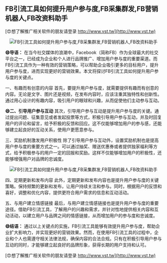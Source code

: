 ## **FB引流工具如何提升用户参与度,FB采集群发,FB营销机器人,FB改资料助手**

[😍想了解推广相关软件的朋友请登录 http://www.vst.tw](http://www.vst.tw)

 <center><img src="https://vst.tw/MP4/tuiguang/png/8.png" alt="FB引流工具如何提升用户参与度,FB采集群发,FB营销机器人,FB改资料助手"></center>

**😄导语：**
在当今社交媒体的浪潮中，Facebook（简称FB）作为全球最大的社交平台之一，已经成为企业和个人进行品牌推广、增加用户参与度的重要渠道。而FB引流工具作为一种有效的营销策略，可以帮助企业吸引更多的目标用户，提升用户参与度，进而实现更好的营销效果。本文将探讨FB引流工具如何提升用户参与度的关键点。

一、有趣而有创意的内容
首先，要提升用户参与度，就需要提供有趣而有创意的内容。无论是文字、图片还是视频，在发布内容时，应该注重其独特性和创新性。通过用心设计的有趣内容，吸引用户的眼球和兴趣，从而促使他们主动参与互动。

**😄二、引导用户参与互动**
其次，引导用户参与互动是提升用户参与度的关键。通过提出问题、征集意见或者发起投票等方式，积极引导用户参与互动，并及时回复用户的评论和留言，给予积极的反馈和回应。这不仅能够增加用户的参与感，还能够建立起良好的互动关系，使用户更愿意参与。

三、奖励机制激发用户积极性
除了引导用户参与互动外，设置奖励机制也是提高用户参与度的重要方式之一。可以通过抽奖、赠送优惠券或者提供独家福利等方式，给予积极参与的用户一定的回报和奖励。这样不仅能够增加用户的积极性，还能够增强用户对品牌的忠诚度。

 <center><img src="https://vst.tw/MP4/tuiguang/png/4.png" alt="FB引流工具如何提升用户参与度,FB采集群发,FB营销机器人,FB改资料助手"></center>

四、定期更新和发布内容
此外，定期更新和发布内容也是提升用户参与度的关键策略。保持频繁的更新和发布，让用户持续关注和参与。同时，根据用户的反馈和喜好，调整和优化内容，提供更符合用户需求的信息和互动活动。

五、与用户建立情感链接
最后，与用户建立情感链接也是提升用户参与度的重要途径。借助FB引流工具，了解用户的兴趣和需求，并针对性地提供相关内容和互动活动，以建立用户与品牌之间的情感链接，从而增加用户的参与度和忠诚度。

**😄结语：**
通过以上关键点的实施，FB引流工具能够有效提升用户参与度，帮助企业扩大影响力，并实现更好的营销效果。然而，在使用FB引流工具的过程中，企业和个人也需遵守相关法律法规，确保内容的合法合规。只有在积极引导用户参与互动的同时，才能够建立起良好的品牌形象，获得长期的用户支持和认可。

[😍想了解推广相关软件的朋友请登录 http://www.vst.tw](http://www.vst.tw)



